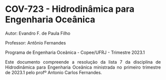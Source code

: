 # COV-723 - Hidrodinâmica para Engenharia Oceânica
Autor: Evandro F. de Paula Filho

Professor: Antônio Fernandes

Programa de Engenharia Oceânica - Copee/UFRJ - Trimestre 2023.1

<div style="text-align: justify"> 
    Este documento compreende a resolução da lista 7 da disciplina de Hidrodinâmica para Engenharia Oceânica ministrada no primeiro trimestre de 2023.1 pelo profº Antonio Carlos Fernandes. 
</div>